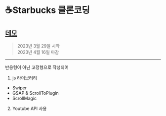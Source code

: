 # ☕Starbucks 클론코딩

## [데모](https://resilient-youtiao-3625d5.netlify.app)

> 2023년 3월 29일 시작  
> 2023년 4월 16일 마감

---

반응형이 아닌 고정형으로 작성되어

1. js 라이브러리

- Swiper
- GSAP & ScrollToPlugin
- ScrollMagic

2. Youtube API 사용

